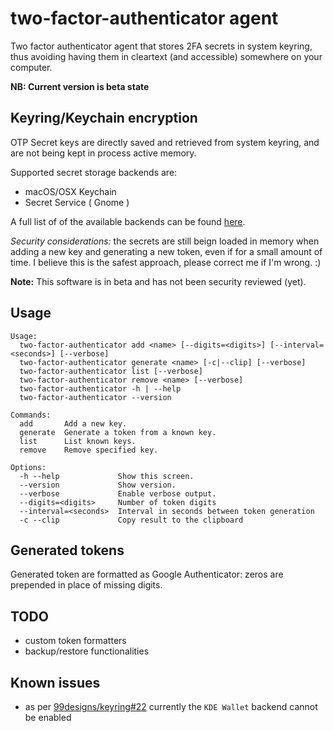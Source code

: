 # two-factor-authenticator agent

Two factor authenticator agent that stores 2FA secrets in system keyring, thus
avoiding having them in cleartext (and accessible) somewhere on your computer.

**NB: Current version is beta state**

## Keyring/Keychain encryption

OTP Secret keys are directly saved and retrieved from system keyring, and are not
being kept in process active memory.

Supported secret storage backends are:
- macOS/OSX Keychain
- Secret Service ( Gnome )

A full list of of the available backends can be found [here](https://github.com/99designs/keyring).

*Security considerations:* the secrets are still beign loaded in memory when
adding a new key and generating a new token, even if for a small amount of time.
I believe this is the safest approach, please correct me if I'm wrong. :)

**Note:** This software is in beta and has not been security reviewed (yet).

## Usage

```
Usage:
  two-factor-authenticator add <name> [--digits=<digits>] [--interval=<seconds>] [--verbose]
  two-factor-authenticator generate <name> [-c|--clip] [--verbose]
  two-factor-authenticator list [--verbose]
  two-factor-authenticator remove <name> [--verbose]
  two-factor-authenticator -h | --help
  two-factor-authenticator --version

Commands:
  add       Add a new key.
  generate  Generate a token from a known key.
  list      List known keys.
  remove    Remove specified key.

Options:
  -h --help             Show this screen.
  --version             Show version.
  --verbose             Enable verbose output.
  --digits=<digits>     Number of token digits
  --interval=<seconds>  Interval in seconds between token generation
  -c --clip             Copy result to the clipboard
```

## Generated tokens

Generated token are formatted as Google Authenticator: zeros are prepended in
place of missing digits.

## TODO

- custom token formatters
- backup/restore functionalities

## Known issues

- as per [99designs/keyring#22](https://github.com/99designs/keyring/pull/22)
  currently the `KDE Wallet` backend cannot be enabled
